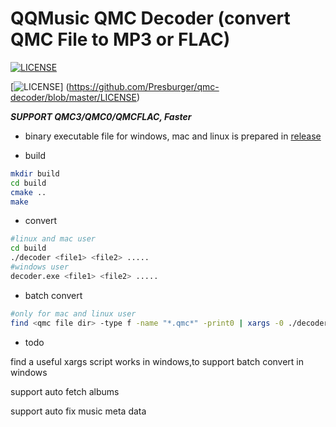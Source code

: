 # QQMusic QMC Decoder (convert QMC File to MP3 or FLAC)

[![LICENSE](https://img.shields.io/badge/license-Anti%20996-blue.svg?style=flat-square)](https://github.com/996icu/996.ICU/blob/master/LICENSE)

[![LICENSE](https://img.shields.io/badge/license-MIT-red.svg)]
(https://github.com/Presburger/qmc-decoder/blob/master/LICENSE)

***SUPPORT QMC3/QMC0/QMCFLAC, Faster***

* binary executable file for windows, mac and linux is prepared in 
[release](https://github.com/Presburger/qmc-decoder/releases)


* build

```sh
mkdir build
cd build
cmake ..
make 
```

* convert

```sh
#linux and mac user
cd build
./decoder <file1> <file2> ..... 
#windows user
decoder.exe <file1> <file2> .....
```

* batch convert

```sh
#only for mac and linux user
find <qmc file dir> -type f -name "*.qmc*" -print0 | xargs -0 ./decoder
```
* todo

find a useful xargs script works in windows,to support batch convert in windows

support auto fetch albums

support auto fix music meta data
